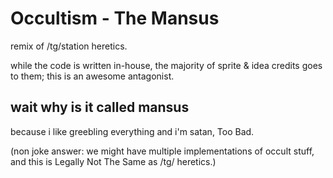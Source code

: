 # Occultism - The Mansus 

remix of /tg/station heretics.

while the code is written in-house, the majority of sprite & idea credits goes to them; this is an awesome antagonist.

## wait why is it called mansus

because i like greebling everything and i'm satan, Too Bad.

(non joke answer: we might have multiple implementations of occult stuff, and this is Legally Not The Same as /tg/ heretics.)
